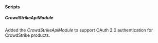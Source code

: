 
#### Scripts
##### CrowdStrikeApiModule
Added the *CrowdStrikeApiModule* to support OAuth 2.0 authentication for CrowdStrike products.
